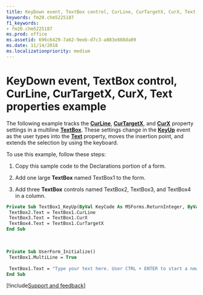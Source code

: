 ```yaml
---
title: KeyDown event, TextBox control, CurLine, CurTargetX, CurX, Text properties example
keywords: fm20.chm5225187
f1_keywords:
- fm20.chm5225187
ms.prod: office
ms.assetid: 696c6429-7a62-9eeb-d7c3-a883e888da09
ms.date: 11/14/2018
ms.localizationpriority: medium
---
```



# KeyDown event, TextBox control, CurLine, CurTargetX, CurX, Text properties example

The following example tracks the **[CurLine](curline-property.md)**, **[CurTargetX](curtargetx-property.md)**, and **[CurX](curx-property.md)** property settings in a multiline **[TextBox](textbox-control.md)**. These settings change in the **[KeyUp](keydown-keyup-events.md)** event as the user types into the **[Text](text-property-microsoft-forms.md)** property, moves the insertion point, and extends the selection by using the keyboard.

To use this example, follow these steps:

1. Copy this sample code to the Declarations portion of a form.
    
2. Add one large **TextBox** named TextBox1 to the form.
    
3. Add three **TextBox** controls named TextBox2, TextBox3, and TextBox4 in a column.
    

```vb
Private Sub TextBox1_KeyUp(ByVal KeyCode As MSForms.ReturnInteger, ByVal Shift As Integer) 
 TextBox2.Text = TextBox1.CurLine 
 TextBox3.Text = TextBox1.CurX 
 TextBox4.Text = TextBox1.CurTargetX 
End Sub
```

<br/>


```vb
Private Sub UserForm_Initialize() 
 TextBox1.MultiLine = True 
 
 TextBox1.Text = "Type your text here. User CTRL + ENTER to start a new line." 
End Sub
```

[!include[Support and feedback](~/includes/feedback-boilerplate.md)]